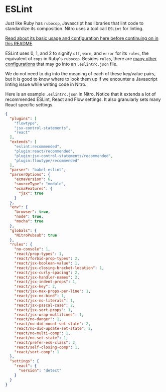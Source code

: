 # ESLint

Just like Ruby has `rubocop`, Javascript has libraries that lint code to standardize its composition. Nitro uses a tool call `ESLint` for linting.

[Read about its basic usage and configuration here before continuing on in this README](https://eslint.org/docs/user-guide/getting-started).

ESLint uses 0, 1, and 2 to signify `off`, `warn`, and `error` for its `rules`, the equivalent of `cops` in Ruby's `rubocop`. Besides `rules`, there are [many other configurations](https://eslint.org/docs/user-guide/configuring) that may go into an `.eslintrc.json` file.

We do not need to dig into the meaning of each of these key/value pairs, but it is good to know where to look them up if we encounter a Javascript linting issue while writing code in Nitro.

Here is an example `.eslintrc.json` in Nitro. Notice that it extends a lot of recommended ESLint, React and Flow settings. It also granularly sets many React specific settings.

```json
{
  "plugins": [
    "flowtype",
    "jsx-control-statements",
    "react"
  ],
  "extends": [
    "eslint:recommended",
    "plugin:react/recommended",
    "plugin:jsx-control-statements/recommended",
    "plugin:flowtype/recommended"
  ],
  "parser": "babel-eslint",
  "parserOptions": {
    "ecmaVersion": 6,
    "sourceType": "module",
    "ecmaFeatures": {
      "jsx": true
    }
  },
  "env": {
    "browser": true,
    "node": true,
    "mocha": true
  },
  "globals": {
    "NitroPubsub": true
  },
  "rules": {
    "no-console": 1,
    "react/prop-types": 1,
    "react/forbid-prop-types": 2,
    "react/jsx-boolean-value": 1,
    "react/jsx-closing-bracket-location": 1,
    "react/jsx-curly-spacing": 2,
    "react/jsx-handler-names": 2,
    "react/jsx-indent-props": 1,
    "react/jsx-key": 2,
    "react/jsx-max-props-per-line": 1,
    "react/jsx-no-bind": 1,
    "react/jsx-no-literals": 1,
    "react/jsx-pascal-case": 2,
    "react/jsx-sort-props": 1,
    "react/jsx-wrap-multilines": 1,
    "react/no-danger": 1,
    "react/no-did-mount-set-state": 2,
    "react/no-did-update-set-state": 2,
    "react/no-multi-comp": 1,
    "react/no-set-state": 1,
    "react/prefer-es6-class": 2,
    "react/self-closing-comp": 1,
    "react/sort-comp": 1
  },
  "settings": {
    "react": {
      "version": "detect"
    }
  }
}
```
